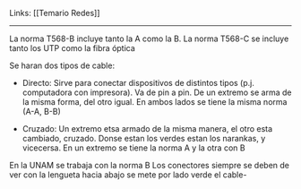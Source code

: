 Links: [[Temario Redes]]
___
La norma T568-B incluye tanto la A como la B.
La norma T568-C se incluye tanto los UTP como la fibra óptica

Se haran dos tipos de cable:
- Directo: Sirve para conectar dispositivos de distintos tipos (p.j. computadora con impresora).
	  Va de pin a pin. De un extremo se arma de la misma forma, del otro igual. En ambos lados se tiene la misma norma (A-A, B-B)

- Cruzado: Un extremo etsa armado de la misma manera, el otro esta cambiado, cruzado. Donse estan los verdes estan los narankas, y vicecersa. En un extremo se tiene la norma A y la otra con B

En la UNAM se trabaja con la norma B
Los conectores siempre se deben de ver con la lengueta hacia abajo
se mete por lado verde el cable-